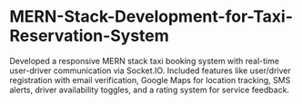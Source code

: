# MERN-Stack-Development-for-Taxi-Reservation-System
Developed a responsive MERN stack taxi booking system with real-time user-driver communication via Socket.IO. Included features like user/driver registration with email verification, Google Maps for location tracking, SMS alerts, driver availability toggles, and a rating system for service feedback.
